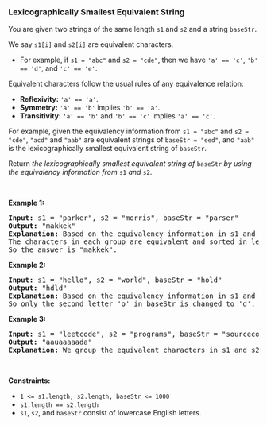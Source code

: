 
<h3>Lexicographically Smallest Equivalent String</h3>
<div><p>You are given two strings of the same length <code>s1</code> and <code>s2</code> and a string <code>baseStr</code>.</p>
<p>We say <code>s1[i]</code> and <code>s2[i]</code> are equivalent characters.</p>
<ul>
<li>For example, if <code>s1 = "abc"</code> and <code>s2 = "cde"</code>, then we have <code>'a' == 'c'</code>, <code>'b' == 'd'</code>, and <code>'c' == 'e'</code>.</li>
</ul>
<p>Equivalent characters follow the usual rules of any equivalence relation:</p>
<ul>
<li><strong>Reflexivity:</strong> <code>'a' == 'a'</code>.</li>
<li><strong>Symmetry:</strong> <code>'a' == 'b'</code> implies <code>'b' == 'a'</code>.</li>
<li><strong>Transitivity:</strong> <code>'a' == 'b'</code> and <code>'b' == 'c'</code> implies <code>'a' == 'c'</code>.</li>
</ul>
<p>For example, given the equivalency information from <code>s1 = "abc"</code> and <code>s2 = "cde"</code>, <code>"acd"</code> and <code>"aab"</code> are equivalent strings of <code>baseStr = "eed"</code>, and <code>"aab"</code> is the lexicographically smallest equivalent string of <code>baseStr</code>.</p>
<p>Return <em>the lexicographically smallest equivalent string of </em><code>baseStr</code><em> by using the equivalency information from </em><code>s1</code><em> and </em><code>s2</code>.</p>
<p> </p>
<p><strong>Example 1:</strong></p>
<pre><strong>Input:</strong> s1 = "parker", s2 = "morris", baseStr = "parser"
<strong>Output:</strong> "makkek"
<strong>Explanation:</strong> Based on the equivalency information in s1 and s2, we can group their characters as [m,p], [a,o], [k,r,s], [e,i].
The characters in each group are equivalent and sorted in lexicographical order.
So the answer is "makkek".
</pre>
<p><strong>Example 2:</strong></p>
<pre><strong>Input:</strong> s1 = "hello", s2 = "world", baseStr = "hold"
<strong>Output:</strong> "hdld"
<strong>Explanation: </strong>Based on the equivalency information in s1 and s2, we can group their characters as [h,w], [d,e,o], [l,r].
So only the second letter 'o' in baseStr is changed to 'd', the answer is "hdld".
</pre>
<p><strong>Example 3:</strong></p>
<pre><strong>Input:</strong> s1 = "leetcode", s2 = "programs", baseStr = "sourcecode"
<strong>Output:</strong> "aauaaaaada"
<strong>Explanation:</strong> We group the equivalent characters in s1 and s2 as [a,o,e,r,s,c], [l,p], [g,t] and [d,m], thus all letters in baseStr except 'u' and 'd' are transformed to 'a', the answer is "aauaaaaada".
</pre>
<p> </p>
<p><strong>Constraints:</strong></p>
<ul>
<li><code>1 &lt;= s1.length, s2.length, baseStr &lt;= 1000</code></li>
<li><code>s1.length == s2.length</code></li>
<li><code>s1</code>, <code>s2</code>, and <code>baseStr</code> consist of lowercase English letters.</li>
</ul>
</div>
